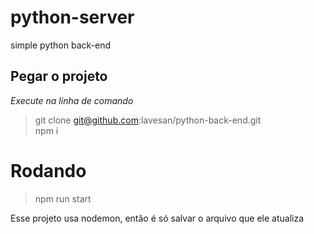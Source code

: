 # python-server
simple python back-end

## Pegar o projeto
*Execute na linha de comando*
> git clone git@github.com:lavesan/python-back-end.git<br />
> npm i

# Rodando
> npm run start

Esse projeto usa nodemon, então é só salvar o arquivo que ele atualiza

